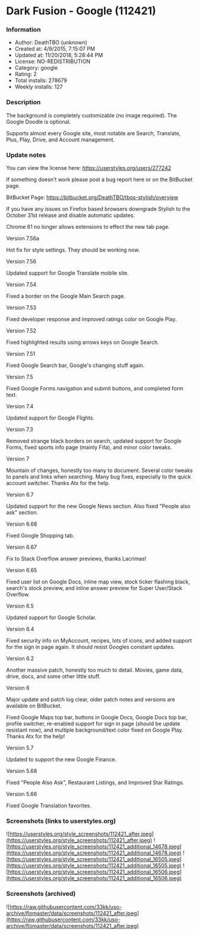 # Dark Fusion - Google (112421)

### Information
- Author: DeathTBO (unknown)
- Created at: 4/9/2015, 7:15:07 PM
- Updated at: 11/20/2018, 5:28:44 PM
- License: NO-REDISTRIBUTION
- Category: google
- Rating: 2
- Total installs: 278679
- Weekly installs: 127


### Description
The background is completely customizable (no image required). The Google Doodle is optional.

Supports almost every Google site, most notable are Search, Translate, Plus, Play, Drive, and Account management.

### Update notes
You can view the license here: https://userstyles.org/users/277242

If something doesn't work please post a bug report here or on the BitBucket page.

BitBucket Page: https://bitbucket.org/DeathTBO/tbos-stylish/overview

If you have any issues on Firefox based browsers downgrade Stylish to the October 31st release and disable automatic updates.

Chrome 61 no longer allows extensions to effect the new tab page.

Version 7.56a

Hot fix for style settings. They should be working now.

Version 7.56

Updated support for Google Translate mobile site.

Version 7.54

Fixed a border on the Google Main Search page.

Version 7.53

Fixed developer response and improved ratings color on Google Play.

Version 7.52

Fixed highlighted results using arrows keys on Google Search.

Version 7.51

Fixed Google Search bar, Google's changing stuff again.

Version 7.5

Fixed Google Forms navigation and submit buttons, and completed form text.

Version 7.4

Updated support for Google Flights.

Version 7.3

Removed strange black borders on search, updated support for Google Forms, fixed sports info page (mainly Fifa), and minor color tweaks.

Version 7

Mountain of changes, honestly too many to document. Several color tweaks to panels and links when searching. Many bug fixes, especially to the quick account switcher. Thanks Atx for the help.

Version 6.7

Updated support for the new Google News section. Also fixed "People also ask" section.

Version 6.68

Fixed Google Shopping tab.

Version 6.67

Fix to Stack Overflow answer previews, thanks Lacrimas!

Version 6.65

Fixed user list on Google Docs, inline map view, stock ticker flashing black, search's stock preview,  and inline answer preview for Super User/Stack Overflow.

Version 6.5

Updated support for Google Scholar.

Version 6.4

Fixed security info on MyAccount, recipes, lots of icons, and added support for the sign in page again. It should resist Googles constant updates.

Version 6.2

Another massive patch, honestly too much to detail. Movies, game data, drive, docs, and some other little stuff.

Version 6

Major update and patch log clear, older patch notes and versions are available on BitBucket.

Fixed Google Maps top bar, buttons in Google Docs, Google Docs top bar, profile switcher, re-enabled support for sign in page (should be update resistant now), and multiple background/text color fixed on Google Play. Thanks Atx for the help!

Version 5.7

Updated to support the new Google Finance.

Version 5.68

Fixed "People Also Ask", Restaurant Listings, and Improved Star Ratings.

Version 5.66

Fixed Google Translation favorites.

### Screenshots (links to userstyles.org)
![https://userstyles.org/style_screenshots/112421_after.jpeg](https://userstyles.org/style_screenshots/112421_after.jpeg)
![https://userstyles.org/style_screenshots/112421_additional_14678.jpeg](https://userstyles.org/style_screenshots/112421_additional_14678.jpeg)
![https://userstyles.org/style_screenshots/112421_additional_16505.jpeg](https://userstyles.org/style_screenshots/112421_additional_16505.jpeg)
![https://userstyles.org/style_screenshots/112421_additional_16506.jpeg](https://userstyles.org/style_screenshots/112421_additional_16506.jpeg)

### Screenshots (archived)
![https://raw.githubusercontent.com/33kk/uso-archive/flomaster/data/screenshots/112421_after.jpeg](https://raw.githubusercontent.com/33kk/uso-archive/flomaster/data/screenshots/112421_after.jpeg)
